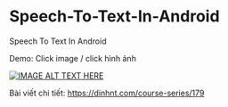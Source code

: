 # Speech-To-Text-In-Android
Speech To Text In Android

Demo: Click image / click hình ảnh

[![IMAGE ALT TEXT HERE](https://img.youtube.com/vi/tcKwWE0dc94/0.jpg)](https://www.youtube.com/watch?v=tcKwWE0dc94)

Bài viết chi tiết: https://dinhnt.com/course-series/179
